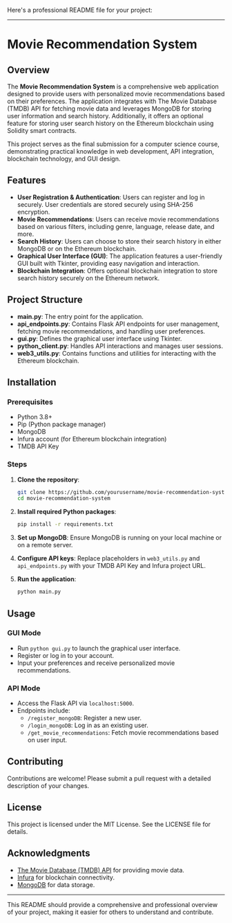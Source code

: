Here's a professional README file for your project:

---

# Movie Recommendation System

## Overview

The **Movie Recommendation System** is a comprehensive web application designed to provide users with personalized movie recommendations based on their preferences. The application integrates with The Movie Database (TMDB) API for fetching movie data and leverages MongoDB for storing user information and search history. Additionally, it offers an optional feature for storing user search history on the Ethereum blockchain using Solidity smart contracts.

This project serves as the final submission for a computer science course, demonstrating practical knowledge in web development, API integration, blockchain technology, and GUI design.

## Features

- **User Registration & Authentication**: Users can register and log in securely. User credentials are stored securely using SHA-256 encryption.
- **Movie Recommendations**: Users can receive movie recommendations based on various filters, including genre, language, release date, and more.
- **Search History**: Users can choose to store their search history in either MongoDB or on the Ethereum blockchain.
- **Graphical User Interface (GUI)**: The application features a user-friendly GUI built with Tkinter, providing easy navigation and interaction.
- **Blockchain Integration**: Offers optional blockchain integration to store search history securely on the Ethereum network.

## Project Structure

- **main.py**: The entry point for the application.
- **api_endpoints.py**: Contains Flask API endpoints for user management, fetching movie recommendations, and handling user preferences.
- **gui.py**: Defines the graphical user interface using Tkinter.
- **python_client.py**: Handles API interactions and manages user sessions.
- **web3_utils.py**: Contains functions and utilities for interacting with the Ethereum blockchain.

## Installation

### Prerequisites

- Python 3.8+
- Pip (Python package manager)
- MongoDB
- Infura account (for Ethereum blockchain integration)
- TMDB API Key

### Steps

1. **Clone the repository**:
   ```bash
   git clone https://github.com/yourusername/movie-recommendation-system.git
   cd movie-recommendation-system
   ```

2. **Install required Python packages**:
   ```bash
   pip install -r requirements.txt
   ```

3. **Set up MongoDB**:
   Ensure MongoDB is running on your local machine or on a remote server.

4. **Configure API keys**:
   Replace placeholders in `web3_utils.py` and `api_endpoints.py` with your TMDB API Key and Infura project URL.

5. **Run the application**:
   ```bash
   python main.py
   ```

## Usage

### GUI Mode
- Run `python gui.py` to launch the graphical user interface.
- Register or log in to your account.
- Input your preferences and receive personalized movie recommendations.

### API Mode
- Access the Flask API via `localhost:5000`.
- Endpoints include:
  - `/register_mongoDB`: Register a new user.
  - `/login_mongoDB`: Log in as an existing user.
  - `/get_movie_recommendations`: Fetch movie recommendations based on user input.

## Contributing

Contributions are welcome! Please submit a pull request with a detailed description of your changes.

## License

This project is licensed under the MIT License. See the LICENSE file for details.

## Acknowledgments

- [The Movie Database (TMDB) API](https://www.themoviedb.org/documentation/api) for providing movie data.
- [Infura](https://infura.io/) for blockchain connectivity.
- [MongoDB](https://www.mongodb.com/) for data storage.

---

This README should provide a comprehensive and professional overview of your project, making it easier for others to understand and contribute.